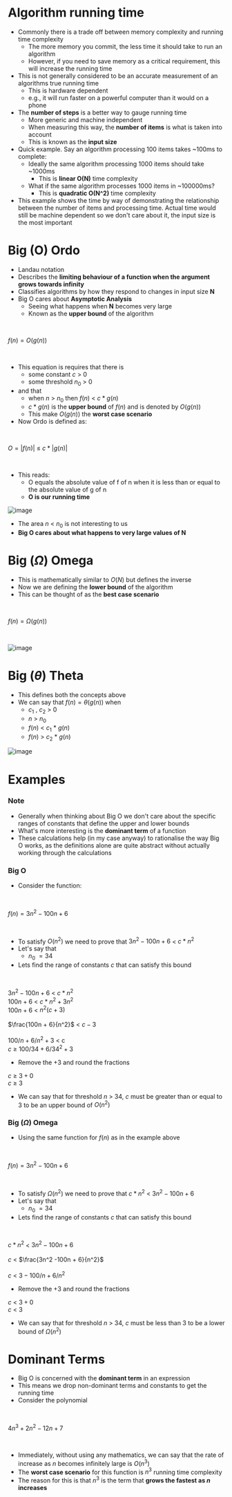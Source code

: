 # Algorithm running time

- Commonly there is a trade off between memory complexity and running time complexity
  - The more memory you commit, the less time it should take to run an algorithm
  - However, if you need to save memory as a critical requirement, this will increase the running time
- This is not generally considered to be an accurate measurement of an algorithms true running time
  - This is hardware dependent
  - e.g., it will run faster on a powerful computer than it would on a phone
- The **number of steps** is a better way to gauge running time
  - More generic and machine independent
  - When measuring this way, the **number of items** is what is taken into account
  - This is known as the **input size**
- Quick example. Say an algorithm processing 100 items takes ~100ms to complete:
  - Ideally the same algorithm processing 1000 items should take ~1000ms
    - This is **linear O(N)** time complexity
  - What if the same algorithm processes 1000 items in ~100000ms?
    - This is **quadratic O(N^2)** time complexity
- This example shows the time by way of demonstrating the relationship between the number of items and processing time. Actual time would still be machine dependent so we don't care about it, the input size is the most important

# Big (O) Ordo

- Landau notation
- Describes the **limiting behaviour of a function when the argument grows towards infinity**
- Classifies algorithms by how they respond to changes in input size **N**
- Big O cares about **Asymptotic Analysis**
  - Seeing what happens when **N** becomes very large
  - Known as the **upper bound** of the algorithm

</br>

$f(n) = O(g(n))$

</br>

- This equation is requires that there is
  - some constant $c$ &gt; $0$
  - some threshold $n_0$ &gt; $0$
- and that
  - when $n$ &gt; $n_0$ then $f(n)$ &lt; $c * g(n)$
  - $c * g(n)$ is the **upper bound** of $f(n)$ and is denoted by $O(g(n))$
  - This make $O(g(n))$ the **worst case scenario**
- Now Ordo is defined as:

</br>

$O = | f(n) |$ &leq; $c * |g(n)|$

</br>

- This reads:
  - O equals the absolute value of f of n when it is less than or equal to the absolute value of g of n
  - **O is our running time**

![image](./images/big_o_graph.png)

- The area $n$ &lt; $n_0$ is not interesting to us
- **Big O cares about what happens to very large values of N**

# Big ($\Omega$) Omega

- This is mathematically similar to $O(N)$ but defines the inverse
- Now we are defining the **lower bound** of the algorithm
- This can be thought of as the **best case scenario**

</br>

$f(n) = \Omega(g(n))$

</br>

![image](./images/big_omega_graph.png)

# Big ($\theta$) Theta

- This defines both the concepts above
- We can say that $f(n) = \theta(g(n))$ when
  - $c_1$ $,$ $c_2$ &gt; $0$
  - $n$ &gt; $n$<sub>0</sub>
  - $f(n)$ &lt; $c_1$ $*$ $g(n)$
  - $f(n)$ &gt; $c_2$ $*$ $g(n)$

![image](./images/big_theta_graph.png)

# Examples

### Note

- Generally when thinking about Big O we don't care about the specific ranges of constants that define the upper and lower bounds
- What's more interesting is the **dominant term** of a function
- These calculations help (in my case anyway) to rationalise the way Big O works, as the definitions alone are quite abstract without actually working through the calculations

### Big O

- Consider the function:

</br>

$f(n) = 3n^2-100n+6$

</br>

- To satisfy $O(n^2)$ we need to prove that $3n^2-100n + 6$ &lt; $c * n^2$
- Let's say that
  - $n_0$ $= 34$
- Lets find the range of constants $c$ that can satisfy this bound

</br>

$3n^2 -100n + 6$ &lt; $c * n^2$
</br>
$100n + 6$ &lt; $c * n^2 + 3n^2$
</br>
$100n + 6$ &lt; $n^2(c + 3)$
</br></br>
$\frac{100n + 6}{n^2}$ &lt; $c - 3$
</br></br>
$100/n + 6/n^2 + 3$ &lt; c
</br>
$c$ &geq; $100/34 + 6/34^2 + 3$

- Remove the $+ 3$ and round the fractions

$c$ &geq; $3 + 0$
</br>
$c$ &geq; $3$

- We can say that for threshold $n$ &gt; $34$, $c$ must be greater than or equal to 3 to be an upper bound of $O(n^2)$

### Big ($\Omega$) Omega

- Using the same function for $f(n)$ as in the example above

</br>

$f(n) = 3n^2 - 100n +6$

</br>

- To satisfy $\Omega(n^2)$ we need to prove that $c * n^2$ &lt; $3n^2 - 100n + 6$
- Let's say that
  - $n_0$ $= 34$
- Lets find the range of constants $c$ that can satisfy this bound

</br>

$c * n^2$ &lt; $3n^2 -100n + 6$
</br></br>
$c$ &lt; $\frac{3n^2 -100n + 6}{n^2}$
</br></br>
$c$ &lt; $3 - 100/n + 6/n^2$

- Remove the $+ 3$ and round the fractions

$c$ &lt; $3 + 0$
</br>
$c$ &lt; $3$

- We can say that for threshold $n$ &gt; $34$, $c$ must be less than 3 to be a lower bound of $\Omega(n^2)$

# Dominant Terms

- Big O is concerned with the **dominant term** in an expression
- This means we drop non-dominant terms and constants to get the running time
- Consider the polynomial

</br>

$4n^3 + 2n^2 - 12n + 7$

</br>

- Immediately, without using any mathematics, we can say that the rate of increase as $n$ becomes infinitely large is $O(n^3)$
- The **worst case scenario** for this function is $n^3$ running time complexity
- The reason for this is that $n^3$ is the term that **grows the fastest as $n$ increases**
